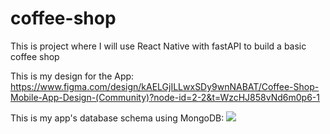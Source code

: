 # coffee-shop
This is project where I will use React Native with fastAPI to build a basic coffee shop 

This is my design for the App: 
https://www.figma.com/design/kAELGjILLwxSDy9wnNABAT/Coffee-Shop-Mobile-App-Design-(Community)?node-id=2-2&t=WzcHJ858vNd6m0p6-1

This is my app's database schema using MongoDB:
<image src="./images/db_schema.png"><image/>
